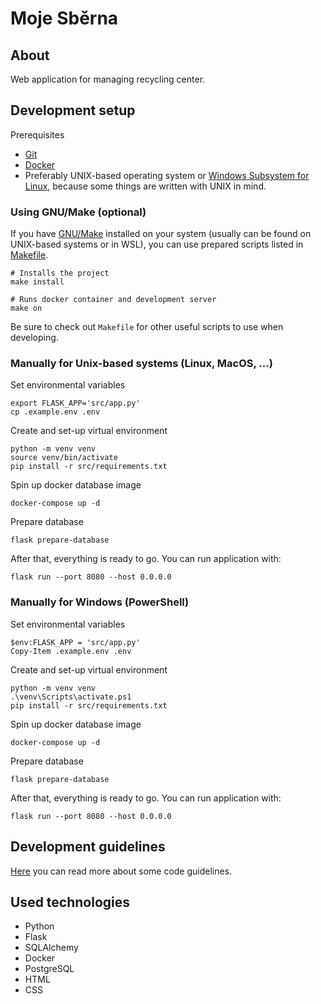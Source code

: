 # Moje Sběrna

## About

Web application for managing recycling center.

## Development setup

Prerequisites

- [Git](https://git-scm.com/downloads)
- [Docker](https://docs.docker.com/get-docker/)
- Preferably UNIX-based operating system
  or [Windows Subsystem for Linux](https://learn.microsoft.com/en-us/windows/wsl/install), because some things
  are written with UNIX in mind.

### Using GNU/Make (optional)

If you have [GNU/Make](https://www.gnu.org/software/make/#download) installed on your system (usually can be found on
UNIX-based systems or in WSL), you can use prepared scripts listed in [Makefile](Makefile).

```shell
# Installs the project
make install 

# Runs docker container and development server
make on
```

Be sure to check out `Makefile` for other useful scripts to use when developing.

### Manually for Unix-based systems (Linux, MacOS, ...)

Set environmental variables

```shell
export FLASK_APP='src/app.py'
cp .example.env .env
```

Create and set-up virtual environment

```shell
python -m venv venv
source venv/bin/activate
pip install -r src/requirements.txt
```

Spin up docker database image

```shell
docker-compose up -d
```

Prepare database

```shell
flask prepare-database
```

After that, everything is ready to go. You can run application with:

```shell
flask run --port 8080 --host 0.0.0.0
```

### Manually for Windows (PowerShell)

Set environmental variables

```
$env:FLASK_APP = 'src/app.py'
Copy-Item .example.env .env
```

Create and set-up virtual environment

```
python -m venv venv
.\venv\Scripts\activate.ps1
pip install -r src/requirements.txt
```

Spin up docker database image

```
docker-compose up -d
```

Prepare database

```
flask prepare-database
```

After that, everything is ready to go. You can run application with:

```
flask run --port 8080 --host 0.0.0.0
```

## Development guidelines

[Here](docs/CONTRIBUTING.md) you can read more about some code guidelines.

## Used technologies

- Python
- Flask
- SQLAlchemy
- Docker
- PostgreSQL
- HTML
- CSS
